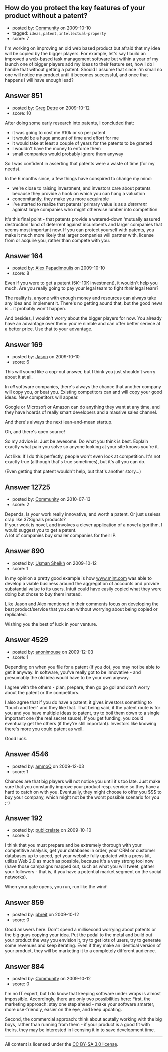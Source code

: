 ## How do you protect the key features of your product without a patent?

- posted by: [Community](https://stackexchange.com/users/-1/-1-community) on 2009-10-10
- tagged: `ideas`, `patent`, `intellectual-property`
- score: 7

I'm working on improving an old web based product but afraid that my idea will be copied by the bigger players. For example, let's say I build an improved a web-based task management software but within a year of my launch one of bigger players add my ideas to their feature set, how I do I handle that without getting a patent. Should I assume that since I'm small no one will notice my product until it becomes successful, and once that happens I will have enough lead?


## Answer 851

- posted by: [Greg Detre](https://stackexchange.com/users/-1/522-greg-detre) on 2009-10-12
- score: 10

After doing some early research into patents, I concluded that:

- it was going to cost me $10k or so per patent
- it would be a huge amount of time and effort for me
- it would take at least a couple of years for the patents to be granted
- I wouldn't have the money to enforce them
- small companies would probably ignore them anyway

So I was confident in asserting that patents were a waste of time (for my needs).

In the 6 months since, a few things have conspired to change my mind:

- we're close to raising investment, and investors care about patents because they provide a hook on which you can hang a valuation
- concomitantly, they make you more acquirable
- I've started to realize that patents' primary value is as a *deterrent* against large companies who might otherwise lumber into competition

It's this final point - that patents provide a watered-down 'mutually assured destruction' kind of deterrent against incumbents and larger companies that seems most important now. If you can protect yourself with patents, you make it much more likely that larger companies will partner with, license from or acquire you, rather than compete with you.


## Answer 164

- posted by: [Alex Papadimoulis](https://stackexchange.com/users/-1/123-alex-papadimoulis) on 2009-10-10
- score: 8

Even if you were to get a patent ($5K-$10K investment), it wouldn't help you much. Are you really going to pay your legal team to fight *their* legal team?

The reality is, anyone with enough money and resources can always take any idea and implement it. There's no getting aound that, but the good news is... it probably won't happen.

And besides, I wouldn't worry about the bigger players for now. You already have an advantage over them: you're nimble and can offer better serivce at a better price. Use that to your advantage.


## Answer 169

- posted by: [Jason](https://stackexchange.com/users/-1/2-jason) on 2009-10-10
- score: 6

This will sound like a cop-out answer, but I think you just shouldn't worry about it at all.

In *all* software companies, there's always the chance that another company will copy you, or beat you.  Existing competitors can and will copy your good ideas.  New competitors will appear.

Google or Microsoft or Amazon can do anything they want at any time, and they have hoards of really smart developers and a massive sales channel.

And there's always the next lean-and-mean startup. 

Oh, and there's open source!

So my advice is: Just be awesome.  Do what you think is best.  Explain exactly what pain you solve so anyone looking at your site knows you're it.

Act like: If I do this perfectly, people won't even look at competition.  It's not exactly true (although that's true sometimes), but it's all you can do.

(Even getting that patent wouldn't help, but that's another story...)


## Answer 12725

- posted by: [Community](https://stackexchange.com/users/-1/-1-community) on 2010-07-13
- score: 2

Depends, 
Is your work really innovative, and worth a patent.
Or just useless crap like 37Signals products?  
If your work is novel, and involves a clever application of a novel algorithm, I would suggest you to get a patent.  
A lot of companies buy smaller companies for their IP.


## Answer 890

- posted by: [Usman Sheikh](https://stackexchange.com/users/-1/392-usman-sheikh) on 2009-10-12
- score: 1

In my opinion a pretty good example is how www.mint.com was able to develop a viable business around the aggregation of accounts and provide substantial value to its users. Intuit could have easily copied what they were doing but chose to buy them instead. 

Like Jason and Alex mentioned in their comments focus on developing the best product/service that you can without worrying about being copied or replicated. 

Wishing you the best of luck in your venture.


## Answer 4529

- posted by: [anonimouse](https://stackexchange.com/users/-1/380-anonimouse) on 2009-12-03
- score: 1

Depending on when you file for a patent (if you do), you may not be able to get it anyway. In software, you've really got to be innovative - and presumably the old idea would have to be your own anyway.

I agree with the others - plan, prepare, then go go go! and don't worry about the patent or the competitors. 

I also agree that if you do have a patent, it gives investors something to "touch and feel" and they like that. That being said, if the patent route is for you and you have multiple ideas to patent, try to boil them down to a single important one (the real secret sauce). If you get funding, you could eventually get the others (if they're still important). Investors like knowing there's more you could patent as well.

Good luck.


## Answer 4546

- posted by: [ammoQ](https://stackexchange.com/users/-1/1685-ammoq) on 2009-12-03
- score: 1

Chances are that big players will not notice you until it's too late. Just make sure that you constantly improve your product resp. service so they have a hard to catch on with you. Eventually, they might choose to offer you $$$ to buy your company, which might not be the worst possible scenario for you ;-)


## Answer 192

- posted by: [publicrelate](https://stackexchange.com/users/-1/127-publicrelate) on 2009-10-10
- score: 0

I think that you must prepare and be extremely thorough with your competitive analysis, get your databases in order, your CRM or customer databases up to speed, get your website fully updated with a press kit, utilize Web 2.0 as much as possible, because it's a very strong tool now (have those campaigns mapped out, such as what you will tweet, gather your followers - that is, if you have a potential market segment on the social networks).  

When your gate opens, you run, run like the wind!


## Answer 859

- posted by: [pbreit](https://stackexchange.com/users/-1/239-pbreit) on 2009-10-12
- score: 0

Good answers here. Don't spend a millisecond worrying about patents or the big guys copying your idea. Put the pedal to the metal and build out your product the way you envision it, try to get lots of users, try to generate some revenues and keep iterating. Even if they make an identical version of your product, they will be marketing it to a completely different audience.


## Answer 884

- posted by: [Community](https://stackexchange.com/users/-1/-1-community) on 2009-10-12
- score: 0

I'm no IT expert, but I do know that keeping software under wraps is almost impossible.  Accordingly, there are only two possibilities here:  First, the marketing approach: stay one step ahead - make your software smarter, more use-friendly, easier on the eye, and keep updating.  

Second, the commercial approach: think about acutally working with the big boys, rather than running from them - if your product is a good fit with theirs, they may be interested in licensing it in to save development time.  



---

All content is licensed under the [CC BY-SA 3.0 license](https://creativecommons.org/licenses/by-sa/3.0/).
